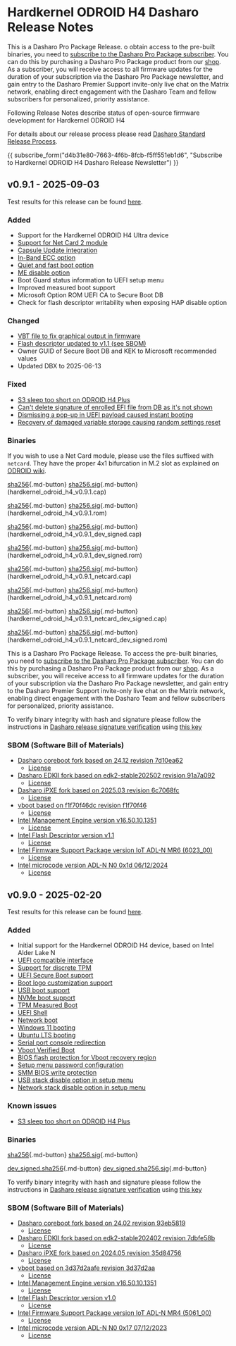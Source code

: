 # Hardkernel ODROID H4 Dasharo Release Notes

This is a Dasharo Pro Package Release. o obtain access to the pre-built binaries,
you need to [subscribe to the Dasharo Pro Package subscriber](https://docs.dasharo.com/ways-you-can-help-us/#become-a-dasharo-pro-package-subscriber).
You can do this by purchasing a Dasharo Pro Package product from our [shop](https://shop.3mdeb.com/product/1-year-dasharo-pro-package-for-network-appliance/).
As a subscriber, you will receive access to all firmware updates for the
duration of your subscription via the Dasharo Pro Package newsletter,
and gain entry to the Dasharo Premier Support invite-only live chat
on the Matrix network, enabling direct engagement with the Dasharo Team
and fellow subscribers for personalized, priority assistance.

Following Release Notes describe status of open-source firmware development for
Hardkernel ODROID H4

For details about our release process please read
[Dasharo Standard Release Process](../../dev-proc/standard-release-process.md).

{{ subscribe_form("d4b31e80-7663-4f6b-8fcb-f5ff551eb1d6",
"Subscribe to Hardkernel ODROID H4 Dasharo Release Newsletter") }}

## v0.9.1 - 2025-09-03

Test results for this release can be found
[here](https://github.com/Dasharo/osfv-results/blob/main/boards/Hardkernel/Odroid_H4/v0.9.1_results.csv).

### Added

- Support for the Hardkernel ODROID H4 Ultra device
- [Support for Net Card 2 module](https://github.com/Dasharo/dasharo-issues/issues/1281)
- [Capsule Update integration](https://github.com/Dasharo/dasharo-issues/issues/1471)
- [In-Band ECC option](https://github.com/Dasharo/dasharo-issues/issues/1276)
- [Quiet and fast boot option](https://github.com/Dasharo/dasharo-issues/issues/1278)
- [ME disable option](https://github.com/Dasharo/dasharo-issues/issues/1279)
- Boot Guard status information to UEFI setup menu
- Improved measured boot support
- Microsoft Option ROM UEFI CA to Secure Boot DB
- Check for flash descriptor writability when exposing HAP disable option

### Changed

- [VBT file to fix graphical output in firmware](https://github.com/Dasharo/dasharo-issues/issues/1353)
- [Flash descriptor updated to v1.1 (see SBOM)](https://github.com/Dasharo/dasharo-blobs/blob/52647f9cc4b8934976ccb9eb01a857852889804a/hardkernel/odroid-h4/README.md)
- Owner GUID of Secure Boot DB and KEK to Microsoft recommended values
- Updated DBX to 2025-06-13

### Fixed

- [S3 sleep too short on ODROID H4 Plus](https://github.com/Dasharo/dasharo-issues/issues/1213)
- [Can't delete signature of enrolled EFI file from DB as it's not shown](https://github.com/Dasharo/dasharo-issues/issues/1365)
- [Dismissing a pop-up in UEFI payload caused instant booting](https://github.com/Dasharo/dasharo-issues/issues/1539)
- [Recovery of damaged variable storage causing random settings reset](https://github.com/Dasharo/dasharo-issues/issues/1293)

### Binaries

If you wish to use a Net Card module, please use the files suffixed with
`netcard`. They have the proper 4x1 bifurcation in M.2 slot as explained on
[ODROID
wiki](https://wiki.odroid.com/accessory/connectivity/netcard3?s[]=netcard#netcard_bios_versions).

[sha256][hardkernel_odroid_h4_v0.9.1.cap_hash]{.md-button}
[sha256.sig][hardkernel_odroid_h4_v0.9.1.cap_sig]{.md-button}
(hardkernel_odroid_h4_v0.9.1.cap)

[sha256][hardkernel_odroid_h4_v0.9.1.rom_hash]{.md-button}
[sha256.sig][hardkernel_odroid_h4_v0.9.1.rom_sig]{.md-button}
(hardkernel_odroid_h4_v0.9.1.rom)

[sha256][hardkernel_odroid_h4_v0.9.1_dev_signed.cap_hash]{.md-button}
[sha256.sig][hardkernel_odroid_h4_v0.9.1_dev_signed.cap_sig]{.md-button}
(hardkernel_odroid_h4_v0.9.1_dev_signed.cap)

[sha256][hardkernel_odroid_h4_v0.9.1_dev_signed.rom_hash]{.md-button}
[sha256.sig][hardkernel_odroid_h4_v0.9.1_dev_signed.rom_sig]{.md-button}
(hardkernel_odroid_h4_v0.9.1_dev_signed.rom)

[sha256][hardkernel_odroid_h4_v0.9.1_netcard.cap_hash]{.md-button}
[sha256.sig][hardkernel_odroid_h4_v0.9.1_netcard.cap_sig]{.md-button}
(hardkernel_odroid_h4_v0.9.1_netcard.cap)

[sha256][hardkernel_odroid_h4_v0.9.1_netcard.rom_hash]{.md-button}
[sha256.sig][hardkernel_odroid_h4_v0.9.1_netcard.rom_sig]{.md-button}
(hardkernel_odroid_h4_v0.9.1_netcard.rom)

[sha256][hardkernel_odroid_h4_v0.9.1_netcard_dev_signed.cap_hash]{.md-button}
[sha256.sig][hardkernel_odroid_h4_v0.9.1_netcard_dev_signed.cap_sig]{.md-button}
(hardkernel_odroid_h4_v0.9.1_netcard_dev_signed.cap)

[sha256][hardkernel_odroid_h4_v0.9.1_netcard_dev_signed.rom_hash]{.md-button}
[sha256.sig][hardkernel_odroid_h4_v0.9.1_netcard_dev_signed.rom_sig]{.md-button}
(hardkernel_odroid_h4_v0.9.1_netcard_dev_signed.rom)

This is a Dasharo Pro Package Release. To access the pre-built binaries,
you need to [subscribe to the Dasharo Pro Package subscriber](../../ways-you-can-help-us.md#become-a-dasharo-pro-package-subscriber).
You can do this by purchasing a Dasharo Pro Package product from our
[shop](https://shop.3mdeb.com/shop/dasharo-pro-package/1-year-dasharo-pro-package-for-network-appliance/).
As a subscriber, you will receive access to all firmware updates for the
duration of your subscription via the Dasharo Pro Package newsletter, and
gain entry to the Dasharo Premier Support invite-only live chat on the Matrix
network, enabling direct engagement with the Dasharo Team and fellow
subscribers for personalized, priority assistance.

To verify binary integrity with hash and signature please follow the
instructions in [Dasharo release signature verification](../../guides/signature-verification.md)
using [this key](https://raw.githubusercontent.com/3mdeb/3mdeb-secpack/master/dasharo/hardkernel_odroid_h4/dasharo-release-0.x-compatible-with-hardkernel-odroid-h4-family-signing-key.asc)

### SBOM (Software Bill of Materials)

- [Dasharo coreboot fork based on 24.12 revision 7d10ea62](https://github.com/Dasharo/coreboot/tree/7d10ea62)
    + [License](https://github.com/Dasharo/coreboot/blob/7d10ea62/COPYING)
- [Dasharo EDKII fork based on edk2-stable202502 revision 91a7a092](https://github.com/Dasharo/edk2/tree/91a7a092)
    + [License](https://github.com/Dasharo/edk2/blob/91a7a092/License.txt)
- [Dasharo iPXE fork based on 2025.03 revision 6c7068fc](https://github.com/Dasharo/ipxe/tree/6c7068fc)
    + [License](https://github.com/Dasharo/ipxe/blob/6c7068fc/COPYING.GPLv2)
- [vboot based on f1f70f46dc revision f1f70f46](https://chromium.googlesource.com/chromiumos/platform/vboot_reference/+/f1f70f46/)
    + [License](https://chromium.googlesource.com/chromiumos/platform/vboot_reference/+/f1f70f46/LICENSE)
- [Intel Management Engine version v16.50.10.1351](https://github.com/Dasharo/dasharo-blobs/blob/52647f9c/hardkernel/odroid-h4/me.bin)
    + [License](https://github.com/Dasharo/dasharo-blobs/blob/52647f9c/licenses/pv%20intel%20obl%20software%20license%20agreement%2011.2.2017.pdf)
- [Intel Flash Descriptor version v1.1](https://github.com/Dasharo/dasharo-blobs/blob/52647f9c/hardkernel/odroid-h4/descriptor.bin)
    + [License](https://github.com/Dasharo/dasharo-blobs/blob/52647f9c/licenses/pv%20intel%20obl%20software%20license%20agreement%2011.2.2017.pdf)
- [Intel Firmware Support Package version IoT ADL-N MR6 (6023_00)](https://github.com/intel/FSP/commits/86c91116/AlderLakeFspBinPkg/IoT/AlderLakeN)
    + [License](https://github.com/intel/FSP/blob/86c91116/FSP_License.pdf)
- [Intel microcode version ADL-N N0 0x1d 06/12/2024](https://github.com/intel/Intel-Linux-Processor-Microcode-Data-Files/tree/microcode-20250812/intel-ucode/06-be-00)
    + [License](https://github.com/intel/Intel-Linux-Processor-Microcode-Data-Files/blob/microcode-20250812/license)

[hardkernel_odroid_h4_v0.9.1.cap_hash]: https://dl.3mdeb.com/open-source-firmware/Dasharo/hardkernel_odroid_h4/uefi/v0.9.1/hardkernel_odroid_h4_v0.9.1.cap.sha256
[hardkernel_odroid_h4_v0.9.1.cap_sig]: https://dl.3mdeb.com/open-source-firmware/Dasharo/hardkernel_odroid_h4/uefi/v0.9.1/hardkernel_odroid_h4_v0.9.1.cap.sha256.sig
[hardkernel_odroid_h4_v0.9.1.rom_hash]: https://dl.3mdeb.com/open-source-firmware/Dasharo/hardkernel_odroid_h4/uefi/v0.9.1/hardkernel_odroid_h4_v0.9.1.rom.sha256
[hardkernel_odroid_h4_v0.9.1.rom_sig]: https://dl.3mdeb.com/open-source-firmware/Dasharo/hardkernel_odroid_h4/uefi/v0.9.1/hardkernel_odroid_h4_v0.9.1.rom.sha256.sig
[hardkernel_odroid_h4_v0.9.1_dev_signed.cap_hash]: https://dl.3mdeb.com/open-source-firmware/Dasharo/hardkernel_odroid_h4/uefi/v0.9.1/hardkernel_odroid_h4_v0.9.1_dev_signed.cap.sha256
[hardkernel_odroid_h4_v0.9.1_dev_signed.cap_sig]: https://dl.3mdeb.com/open-source-firmware/Dasharo/hardkernel_odroid_h4/uefi/v0.9.1/hardkernel_odroid_h4_v0.9.1_dev_signed.cap.sha256.sig
[hardkernel_odroid_h4_v0.9.1_dev_signed.rom_hash]: https://dl.3mdeb.com/open-source-firmware/Dasharo/hardkernel_odroid_h4/uefi/v0.9.1/hardkernel_odroid_h4_v0.9.1_dev_signed.rom.sha256
[hardkernel_odroid_h4_v0.9.1_dev_signed.rom_sig]: https://dl.3mdeb.com/open-source-firmware/Dasharo/hardkernel_odroid_h4/uefi/v0.9.1/hardkernel_odroid_h4_v0.9.1_dev_signed.rom.sha256.sig
[hardkernel_odroid_h4_v0.9.1_netcard.cap_hash]: https://dl.3mdeb.com/open-source-firmware/Dasharo/hardkernel_odroid_h4/uefi/v0.9.1/hardkernel_odroid_h4_v0.9.1_netcard.cap.sha256
[hardkernel_odroid_h4_v0.9.1_netcard.cap_sig]: https://dl.3mdeb.com/open-source-firmware/Dasharo/hardkernel_odroid_h4/uefi/v0.9.1/hardkernel_odroid_h4_v0.9.1_netcard.cap.sha256.sig
[hardkernel_odroid_h4_v0.9.1_netcard.rom_hash]: https://dl.3mdeb.com/open-source-firmware/Dasharo/hardkernel_odroid_h4/uefi/v0.9.1/hardkernel_odroid_h4_v0.9.1_netcard.rom.sha256
[hardkernel_odroid_h4_v0.9.1_netcard.rom_sig]: https://dl.3mdeb.com/open-source-firmware/Dasharo/hardkernel_odroid_h4/uefi/v0.9.1/hardkernel_odroid_h4_v0.9.1_netcard.rom.sha256.sig
[hardkernel_odroid_h4_v0.9.1_netcard_dev_signed.cap_hash]: https://dl.3mdeb.com/open-source-firmware/Dasharo/hardkernel_odroid_h4/uefi/v0.9.1/hardkernel_odroid_h4_v0.9.1_netcard_dev_signed.cap.sha256
[hardkernel_odroid_h4_v0.9.1_netcard_dev_signed.cap_sig]: https://dl.3mdeb.com/open-source-firmware/Dasharo/hardkernel_odroid_h4/uefi/v0.9.1/hardkernel_odroid_h4_v0.9.1_netcard_dev_signed.cap.sha256.sig
[hardkernel_odroid_h4_v0.9.1_netcard_dev_signed.rom_hash]: https://dl.3mdeb.com/open-source-firmware/Dasharo/hardkernel_odroid_h4/uefi/v0.9.1/hardkernel_odroid_h4_v0.9.1_netcard_dev_signed.rom.sha256
[hardkernel_odroid_h4_v0.9.1_netcard_dev_signed.rom_sig]: https://dl.3mdeb.com/open-source-firmware/Dasharo/hardkernel_odroid_h4/uefi/v0.9.1/hardkernel_odroid_h4_v0.9.1_netcard_dev_signed.rom.sha256.sig

## v0.9.0 - 2025-02-20

Test results for this release can be found
[here](https://github.com/Dasharo/osfv-results/blob/main/boards/Hardkernel/Odroid_H4/v0.9.0_results.csv).

### Added

- Initial support for the Hardkernel ODROID H4 device, based on Intel Alder
  Lake N
- [UEFI compatible interface](https://docs.dasharo.com/unified-test-documentation/dasharo-compatibility/30M-uefi-compatible-interface/)
- [Support for discrete TPM](https://docs.dasharo.com/unified-test-documentation/dasharo-security/200-tpm-support/)
- [UEFI Secure Boot support](https://docs.dasharo.com/unified-test-documentation/dasharo-security/206-secure-boot/)
- [Boot logo customization support](https://docs.dasharo.com/unified-test-documentation/dasharo-compatibility/328-logo-customization-functionality/)
- [USB boot support](https://docs.dasharo.com/unified-test-documentation/dasharo-compatibility/31N-usb-boot/)
- [NVMe boot support](https://docs.dasharo.com/unified-test-documentation/dasharo-compatibility/312-nvme-support/)
- [TPM Measured Boot](https://docs.dasharo.com/unified-test-documentation/dasharo-security/203-measured-boot/)
- [UEFI Shell](https://docs.dasharo.com/unified-test-documentation/dasharo-compatibility/30P-uefi-shell/)
- [Network boot](https://docs.dasharo.com/unified-test-documentation/dasharo-compatibility/315b-netboot-utilities/)
- [Windows 11 booting](https://docs.dasharo.com/unified-test-documentation/dasharo-compatibility/31A-windows-booting/)
- [Ubuntu LTS booting](https://docs.dasharo.com/unified-test-documentation/dasharo-compatibility/308-debian-stable-and-ubuntu-lts-support/)
- [Serial port console redirection](https://docs.dasharo.com/unified-test-documentation/dasharo-compatibility/31G-ec-and-superio/#sio004001-serial-port-in-firmware)
- [Vboot Verified Boot](https://docs.dasharo.com/guides/vboot-signing/)
- [BIOS flash protection for Vboot recovery region](https://docs.dasharo.com/unified-test-documentation/dasharo-security/20J-bios-lock-support/)
- [Setup menu password configuration](https://docs.dasharo.com/dasharo-menu-docs/overview/#dasharo-menu-guides)
- [SMM BIOS write protection](https://docs.dasharo.com/dasharo-menu-docs/dasharo-system-features/#dasharo-security-options)
- [USB stack disable option in setup menu](https://docs.dasharo.com/dasharo-menu-docs/dasharo-system-features/#usb-configuration)
- [Network stack disable option in setup menu](https://docs.dasharo.com/dasharo-menu-docs/dasharo-system-features/#networking-options)

### Known issues

- [S3 sleep too short on ODROID H4 Plus](https://github.com/Dasharo/dasharo-issues/issues/1213)

### Binaries

[sha256][hardkernel_odroid_h4_v0.9.0.rom_hash]{.md-button}
[sha256.sig][hardkernel_odroid_h4_v0.9.0.rom_sig]{.md-button}

[dev_signed.sha256][hardkernel_odroid_h4_v0.9.0_dev_signed.rom_hash]{.md-button}
[dev_signed.sha256.sig][hardkernel_odroid_h4_v0.9.0_dev_signed.rom_sig]{.md-button}

To verify binary integrity with hash and signature please follow the
instructions in [Dasharo release signature verification](../../guides/signature-verification.md)
using [this key](https://raw.githubusercontent.com/3mdeb/3mdeb-secpack/master/dasharo/hardkernel_odroid_h4/dasharo-release-0.x-compatible-with-hardkernel-odroid-h4-family-signing-key.asc)

### SBOM (Software Bill of Materials)

- [Dasharo coreboot fork based on 24.02 revision 93eb5819](https://github.com/Dasharo/coreboot/tree/93eb5819)
    + [License](https://github.com/Dasharo/coreboot/blob/93eb5819/COPYING)
- [Dasharo EDKII fork based on edk2-stable202402 revision 7dbfe58b](https://github.com/Dasharo/edk2/tree/7dbfe58b)
    + [License](https://github.com/Dasharo/edk2/blob/7dbfe58b/License.txt)
- [Dasharo iPXE fork based on 2024.05 revision 35d84756](https://github.com/Dasharo/ipxe/tree/35d84756)
    + [License](https://github.com/Dasharo/ipxe/blob/35d84756/COPYING.GPLv2)
- [vboot based on 3d37d2aafe revision 3d37d2aa](https://chromium.googlesource.com/chromiumos/platform/vboot_reference/+/3d37d2aa/)
    + [License](https://chromium.googlesource.com/chromiumos/platform/vboot_reference/+/3d37d2aa/LICENSE)
- [Intel Management Engine version v16.50.10.1351](https://github.com/Dasharo/dasharo-blobs/blob/c4ecc9e3/hardkernel/odroid_h4/me.bin)
    + [License](https://github.com/Dasharo/dasharo-blobs/blob/c4ecc9e3/licenses/pv%20intel%20obl%20software%20license%20agreement%2011.2.2017.pdf)
- [Intel Flash Descriptor version v1.0](https://github.com/Dasharo/dasharo-blobs/blob/c4ecc9e3/hardkernel/odroid_h4/descriptor.bin)
    + [License](https://github.com/Dasharo/dasharo-blobs/blob/c4ecc9e3/licenses/pv%20intel%20obl%20software%20license%20agreement%2011.2.2017.pdf)
- [Intel Firmware Support Package version IoT ADL-N MR4 (5061_00)](https://github.com/intel/FSP/commits/3819544e/AlderLakeFspBinPkg/IoT/AlderLakeN)
    + [License](https://github.com/intel/FSP/blob/3819544e/FSP_License.pdf)
- [Intel microcode version ADL-N N0 0x17 07/12/2023](https://github.com/intel/Intel-Linux-Processor-Microcode-Data-Files/tree/microcode-20240531/intel-ucode/06-be-00)
    + [License](https://github.com/intel/Intel-Linux-Processor-Microcode-Data-Files/blob/microcode-20240531/license)

[hardkernel_odroid_h4_v0.9.0.rom_hash]: https://dl.3mdeb.com/open-source-firmware/Dasharo/hardkernel_odroid_h4/v0.9.0/hardkernel_odroid_h4_v0.9.0.rom.sha256
[hardkernel_odroid_h4_v0.9.0.rom_sig]: https://dl.3mdeb.com/open-source-firmware/Dasharo/hardkernel_odroid_h4/v0.9.0/hardkernel_odroid_h4_v0.9.0.rom.sha256.sig
[hardkernel_odroid_h4_v0.9.0_dev_signed.rom_hash]: https://dl.3mdeb.com/open-source-firmware/Dasharo/hardkernel_odroid_h4/v0.9.0/hardkernel_odroid_h4_v0.9.0_dev_signed.rom.sha256
[hardkernel_odroid_h4_v0.9.0_dev_signed.rom_sig]: https://dl.3mdeb.com/open-source-firmware/Dasharo/hardkernel_odroid_h4/v0.9.0/hardkernel_odroid_h4_v0.9.0_dev_signed.rom.sha256.sig
